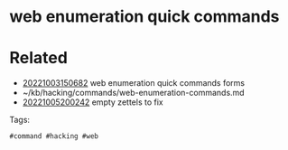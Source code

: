 # web enumeration quick commands

# Related

- [20221003150682](/zet/20221003150682/README.md) web enumeration quick commands forms
- ~/kb/hacking/commands/web-enumeration-commands.md
- [20221005200242](/zet/20221005200242/README.md) empty zettels to fix

Tags:

    #command #hacking #web 
